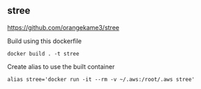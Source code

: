 stree
---
https://github.com/orangekame3/stree

Build using this dockerfile

`docker build . -t stree`

Create alias to use the built container

`alias stree='docker run -it --rm -v ~/.aws:/root/.aws stree'`
